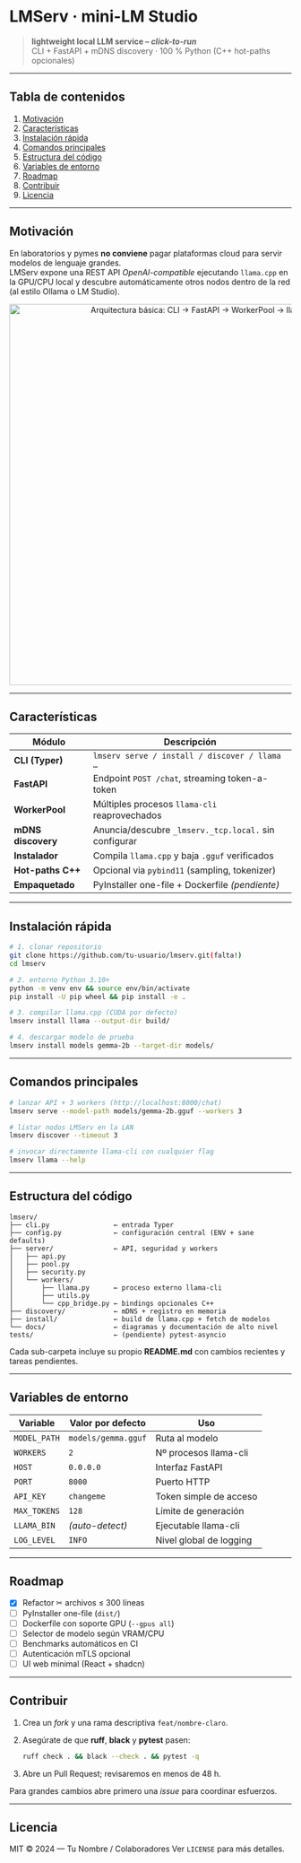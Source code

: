 # LMServ · mini-LM Studio

> **lightweight local LLM service – _click-to-run_**  
> CLI + FastAPI + mDNS discovery · 100 % Python (C++ hot-paths opcionales)


---

## Tabla de contenidos
1. [Motivación](#motivación)
2. [Características](#características)
3. [Instalación rápida](#instalación-rápida)
4. [Comandos principales](#comandos-principales)
5. [Estructura del código](#estructura-del-código)
6. [Variables de entorno](#variables-de-entorno)
7. [Roadmap](#roadmap)
8. [Contribuir](#contribuir)
9. [Licencia](#licencia)

---

## Motivación

En laboratorios y pymes **no conviene** pagar plataformas cloud para servir modelos
de lenguaje grandes.  
LMServ expone una REST API _OpenAI-compatible_ ejecutando `llama.cpp`
en la GPU/CPU local y descubre automáticamente otros nodos dentro
de la red (al estilo Ollama o LM Studio).

<p align="center">
  <img src="docs/diagram.svg" width="680" alt="Arquitectura básica: CLI → FastAPI → WorkerPool → llama-cli" />
</p>

---

## Características

| Módulo | Descripción |
|--------|-------------|
| **CLI (Typer)** | `lmserv serve / install / discover / llama …` |
| **FastAPI** | Endpoint `POST /chat`, streaming token-a-token |
| **WorkerPool** | Múltiples procesos `llama-cli` reaprovechados |
| **mDNS discovery** | Anuncia/descubre `_lmserv._tcp.local.` sin configurar |
| **Instalador** | Compila `llama.cpp` y baja `.gguf` verificados |
| **Hot-paths C++** | Opcional via `pybind11` (sampling, tokenizer) |
| **Empaquetado** | PyInstaller one-file + Dockerfile _(pendiente)_ |

---

## Instalación rápida

```bash
# 1. clonar repositorio
git clone https://github.com/tu-usuario/lmserv.git(falta!)
cd lmserv

# 2. entorno Python 3.10+
python -m venv env && source env/bin/activate
pip install -U pip wheel && pip install -e .

# 3. compilar llama.cpp (CUDA por defecto)
lmserv install llama --output-dir build/

# 4. descargar modelo de prueba
lmserv install models gemma-2b --target-dir models/
````

---

## Comandos principales

```bash
# lanzar API + 3 workers (http://localhost:8000/chat)
lmserv serve --model-path models/gemma-2b.gguf --workers 3

# listar nodos LMServ en la LAN
lmserv discover --timeout 3

# invocar directamente llama-cli con cualquier flag
lmserv llama --help
```

---

## Estructura del código

```
lmserv/
├── cli.py                ← entrada Typer
├── config.py             ← configuración central (ENV + sane defaults)
├── server/               ← API, seguridad y workers
│   ├── api.py
│   ├── pool.py
│   ├── security.py
│   └── workers/
│       ├── llama.py      ← proceso externo llama-cli
│       ├── utils.py
│       └── cpp_bridge.py ← bindings opcionales C++
├── discovery/            ← mDNS + registro en memoria
├── install/              ← build de llama.cpp + fetch de modelos
└── docs/                 ← diagramas y documentación de alto nivel
tests/                    ← (pendiente) pytest-asyncio
```

Cada sub-carpeta incluye su propio **README.md** con cambios
recientes y tareas pendientes.

---

## Variables de entorno

| Variable     | Valor por defecto   | Uso                     |
| ------------ | ------------------- | ----------------------- |
| `MODEL_PATH` | `models/gemma.gguf` | Ruta al modelo          |
| `WORKERS`    | `2`                 | Nº procesos llama-cli   |
| `HOST`       | `0.0.0.0`           | Interfaz FastAPI        |
| `PORT`       | `8000`              | Puerto HTTP             |
| `API_KEY`    | `changeme`          | Token simple de acceso  |
| `MAX_TOKENS` | `128`               | Límite de generación    |
| `LLAMA_BIN`  | *(auto-detect)*     | Ejecutable llama-cli    |
| `LOG_LEVEL`  | `INFO`              | Nivel global de logging |

---

## Roadmap

* [x] Refactor ✂︎ archivos ≤ 300 líneas
* [ ] PyInstaller one-file (`dist/`)
* [ ] Dockerfile con soporte GPU (`--gpus all`)
* [ ] Selector de modelo según VRAM/CPU
* [ ] Benchmarks automáticos en CI
* [ ] Autenticación mTLS opcional
* [ ] UI web minimal (React + shadcn)

---

## Contribuir

1. Crea un *fork* y una rama descriptiva `feat/nombre-claro`.
2. Asegúrate de que **ruff**, **black** y **pytest** pasen:

   ```bash
   ruff check . && black --check . && pytest -q
   ```
3. Abre un Pull Request; revisaremos en menos de 48 h.

Para grandes cambios abre primero una *issue* para coordinar esfuerzos.

---

## Licencia

MIT © 2024 — Tu Nombre / Colaboradores
Ver `LICENSE` para más detalles.

